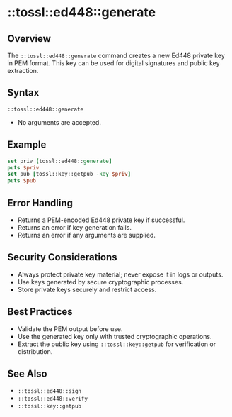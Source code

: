 # ::tossl::ed448::generate

## Overview

The `::tossl::ed448::generate` command creates a new Ed448 private key in PEM format. This key can be used for digital signatures and public key extraction.

## Syntax

```
::tossl::ed448::generate
```
- No arguments are accepted.

## Example

```tcl
set priv [tossl::ed448::generate]
puts $priv
set pub [tossl::key::getpub -key $priv]
puts $pub
```

## Error Handling

- Returns a PEM-encoded Ed448 private key if successful.
- Returns an error if key generation fails.
- Returns an error if any arguments are supplied.

## Security Considerations

- Always protect private key material; never expose it in logs or outputs.
- Use keys generated by secure cryptographic processes.
- Store private keys securely and restrict access.

## Best Practices

- Validate the PEM output before use.
- Use the generated key only with trusted cryptographic operations.
- Extract the public key using `::tossl::key::getpub` for verification or distribution.

## See Also
- `::tossl::ed448::sign`
- `::tossl::ed448::verify`
- `::tossl::key::getpub` 